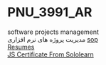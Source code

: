 # PNU_3991_AR
software projects management<br>مدیریت پروژه های نرم افزاری
[sop](https://github.com/mahdi-mohamadi/sop)<br>
[Resumes](https://github.com/mahdi-mohamadi/Resumes)<br>
[JS Certificate From Sololearn](https://github.com/mahdi-mohamadi/sololearn_js_certificate)
